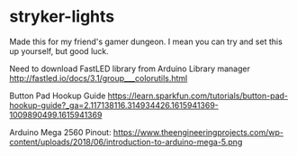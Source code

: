 # stryker-lights

Made this for my friend's gamer dungeon. I mean you can try and set this up yourself, but good luck.

Need to download FastLED library from Arduino Library manager
http://fastled.io/docs/3.1/group___colorutils.html

Button Pad Hookup Guide
https://learn.sparkfun.com/tutorials/button-pad-hookup-guide?_ga=2.117138116.314934426.1615941369-1009890499.1615941369

Arduino Mega 2560
Pinout: https://www.theengineeringprojects.com/wp-content/uploads/2018/06/introduction-to-arduino-mega-5.png